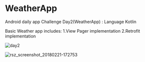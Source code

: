 # WeatherApp
Android daily app Challenge Day2(WeatherApp) : Language Kotlin

 Basic Weather app includes:
 1.View Pager implementation
 2.Retrofit implementation

![day2](https://user-images.githubusercontent.com/21023833/36478812-44a6ccf2-172c-11e8-8709-e640f903d742.gif)


![rsz_screenshot_20180221-172753](https://user-images.githubusercontent.com/21023833/36479116-70e5c0e2-172d-11e8-9b7a-5faef22f1625.jpg)


